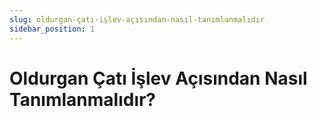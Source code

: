 ```yaml
---
slug: oldurgan-çatı-işlev-açısından-nasıl-tanımlanmalıdır
sidebar_position: 1
---
```


# Oldurgan Çatı İşlev Açısından Nasıl Tanımlanmalıdır?